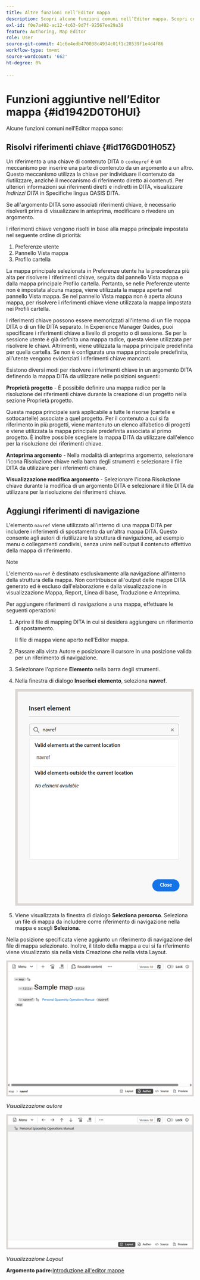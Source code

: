 ```yaml
---
title: Altre funzioni nell’Editor mappa
description: Scopri alcune funzioni comuni nell’Editor mappa. Scopri come risolvere i riferimenti chiave nell’Editor mappa.
exl-id: f0e7a402-ac12-4c63-9d7f-92567ee29a39
feature: Authoring, Map Editor
role: User
source-git-commit: 41c6e4edb470038c4934c01f1c28539f1e4d4f86
workflow-type: tm+mt
source-wordcount: '662'
ht-degree: 0%

---
```


# Funzioni aggiuntive nell’Editor mappa {#id1942D0T0HUI}

Alcune funzioni comuni nell’Editor mappa sono:

## Risolvi riferimenti chiave {#id176GD01H05Z}

Un riferimento a una chiave di contenuto DITA o `conkeyref` è un meccanismo per inserire una parte di contenuto da un argomento a un altro. Questo meccanismo utilizza la chiave per individuare il contenuto da riutilizzare, anziché il meccanismo di riferimento diretto ai contenuti. Per ulteriori informazioni sui riferimenti diretti e indiretti in DITA, visualizzare *Indirizzi DITA* in Specifiche lingua OASIS DITA.

Se all&#39;argomento DITA sono associati riferimenti chiave, è necessario risolverli prima di visualizzare in anteprima, modificare o rivedere un argomento.

I riferimenti chiave vengono risolti in base alla mappa principale impostata nel seguente ordine di priorità:

1. Preferenze utente
1. Pannello Vista mappa
1. Profilo cartella

La mappa principale selezionata in Preferenze utente ha la precedenza più alta per risolvere i riferimenti chiave, seguita dal pannello Vista mappa e dalla mappa principale Profilo cartella. Pertanto, se nelle Preferenze utente non è impostata alcuna mappa, viene utilizzata la mappa aperta nel pannello Vista mappa. Se nel pannello Vista mappa non è aperta alcuna mappa, per risolvere i riferimenti chiave viene utilizzata la mappa impostata nei Profili cartella.

I riferimenti chiave possono essere memorizzati all&#39;interno di un file mappa DITA o di un file DITA separato. In Experience Manager Guides, puoi specificare i riferimenti chiave a livello di progetto o di sessione. Se per la sessione utente è già definita una mappa radice, questa viene utilizzata per risolvere le chiavi. Altrimenti, viene utilizzata la mappa principale predefinita per quella cartella. Se non è configurata una mappa principale predefinita, all’utente vengono evidenziati i riferimenti chiave mancanti.

Esistono diversi modi per risolvere i riferimenti chiave in un argomento DITA definendo la mappa DITA da utilizzare nelle posizioni seguenti:

**Proprietà progetto** - È possibile definire una mappa radice per la risoluzione dei riferimenti chiave durante la creazione di un progetto nella sezione Proprietà progetto.

Questa mappa principale sarà applicabile a tutte le risorse (cartelle e sottocartelle) associate a quel progetto. Per il contenuto a cui si fa riferimento in più progetti, viene mantenuto un elenco alfabetico di progetti e viene utilizzata la mappa principale predefinita associata al primo progetto. È inoltre possibile scegliere la mappa DITA da utilizzare dall&#39;elenco per la risoluzione dei riferimenti chiave.

**Anteprima argomento** - Nella modalità di anteprima argomento, selezionare l&#39;icona Risoluzione chiave nella barra degli strumenti e selezionare il file DITA da utilizzare per i riferimenti chiave.

**Visualizzazione modifica argomento** - Selezionare l&#39;icona Risoluzione chiave durante la modifica di un argomento DITA e selezionare il file DITA da utilizzare per la risoluzione dei riferimenti chiave.

## Aggiungi riferimenti di navigazione

L&#39;elemento `navref` viene utilizzato all&#39;interno di una mappa DITA per includere i riferimenti di spostamento da un&#39;altra mappa DITA. Questo consente agli autori di riutilizzare la struttura di navigazione, ad esempio menu o collegamenti condivisi, senza unire nell’output il contenuto effettivo della mappa di riferimento.

>[!NOTE]
>
> L&#39;elemento `navref` è destinato esclusivamente alla navigazione all&#39;interno della struttura della mappa. Non contribuisce all&#39;output delle mappe DITA generato ed è escluso dall&#39;elaborazione e dalla visualizzazione in visualizzazione Mappa, Report, Linea di base, Traduzione e Anteprima.

Per aggiungere riferimenti di navigazione a una mappa, effettuare le seguenti operazioni:

1. Aprire il file di mapping DITA in cui si desidera aggiungere un riferimento di spostamento.

   Il file di mappa viene aperto nell&#39;Editor mappa.
1. Passare alla vista Autore e posizionare il cursore in una posizione valida per un riferimento di navigazione.
1. Selezionare l&#39;opzione **Elemento** nella barra degli strumenti.
1. Nella finestra di dialogo **Inserisci elemento**, seleziona **navref**.

   ![](./images/select-navref-element.png)
1. Viene visualizzata la finestra di dialogo **Seleziona percorso**. Seleziona un file di mappa da includere come riferimento di navigazione nella mappa e scegli **Seleziona**.

Nella posizione specificata viene aggiunto un riferimento di navigazione del file di mappa selezionato. Inoltre, il titolo della mappa a cui si fa riferimento viene visualizzato sia nella vista Creazione che nella vista Layout.

![](./images/navref-added-author-view.png)

*Visualizzazione autore*

![](./images/navref-added-layout-view.png)

*Visualizzazione Layout*


**Argomento padre:**&#x200B;[ Introduzione all&#39;editor mappe](map-editor.md)
